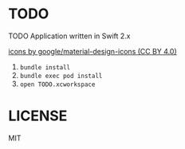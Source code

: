 # TODO

TODO Application written in Swift 2.x

[icons by google/material-design-icons (CC BY 4.0)](https://github.com/google/material-design-icons)

1. `bundle install`
2. `bundle exec pod install`
3. `open TODO.xcworkspace`

# LICENSE

MIT
